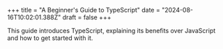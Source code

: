+++
title = "A Beginner's Guide to TypeScript"
date = "2024-08-16T10:02:01.388Z"
draft = false
+++

  This guide introduces TypeScript, explaining its benefits over JavaScript and how to get started with it.
        
